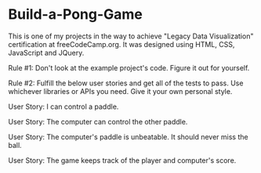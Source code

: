 # Build-a-Pong-Game

This is one of my projects in the way to achieve "Legacy Data Visualization" certification at freeCodeCamp.org. It was designed using HTML, CSS, JavaScript and JQuery.

Rule #1: Don't look at the example project's code. Figure it out for yourself.

Rule #2: Fulfill the below user stories and get all of the tests to pass. Use whichever libraries or APIs you need. Give it your own personal style.

User Story: I can control a paddle.

User Story: The computer can control the other paddle.

User Story: The computer's paddle is unbeatable. It should never miss the ball.

User Story: The game keeps track of the player and computer's score.
